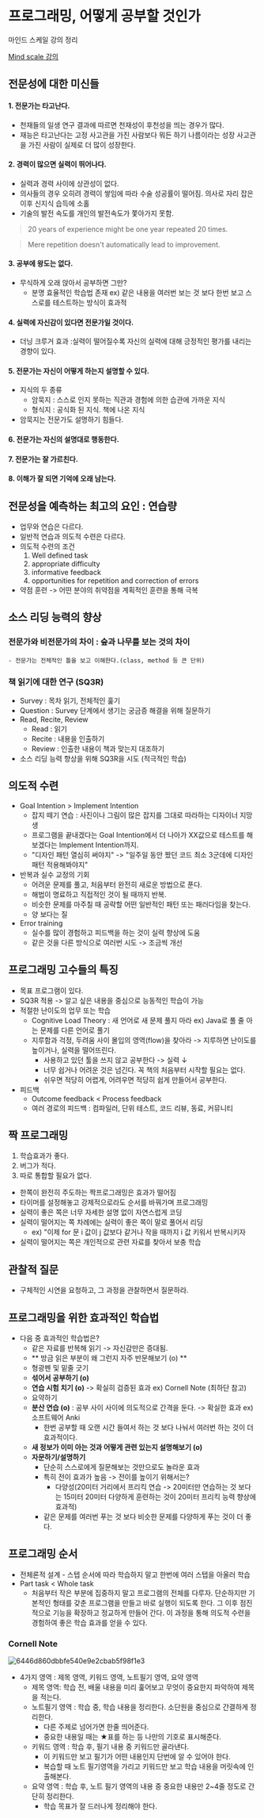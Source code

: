 # 프로그래밍, 어떻게 공부할 것인가
마인드 스케일 강의 정리 

[Mind scale 강의](https://mindscale.kr/course/how-to-learn-prg "Mind scale 강의")

## 전문성에 대한 미신들

#### 1. 전문가는 타고난다.
  - 천재들의 일생 연구 결과에 따르면 천재성이 후천성을 띄는 경우가 많다.
  - 재능은 타고난다는 고정 사고관을 가진 사람보다 뭐든 하기 나름이라는 성장 사고관을 가진 사람이 실제로 더 많이 성장한다.
  
#### 2. 경력이 많으면 실력이 뛰어나다.
  - 실력과 경력 사이에 상관성이 없다.
  - 의사들의 경우 오히려 경력이 쌓임에 따라 수술 성공률이 떨어짐.
    의사로 자리 잡은 이후 신지식 습득에 소홀
  - 기술의 발전 속도를 개인의 발전속도가 쫓아가지 못함.
  > 20 years of experience might be one year repeated 20 times. 
  
  > Mere repetition doesn't automatically lead to improvement. 
  
#### 3. 공부에 왕도는 없다.
  - 무식하게 오래 앉아서 공부하면 그만?
    - 분명 효율적인 학습법 존재 ex) 같은 내용을 여러번 보는 것 보다 한번 보고 스스로를 테스트하는 방식이 효과적
#### 4. 실력에 자신감이 있다면 전문가일 것이다.
  - 더닝 크루거 효과 :실력이 떨어질수록 자신의 실력에 대해 긍정적인 평가를 내리는 경향이 있다.
 
#### 5. 전문가는 자신이 어떻게 하는지 설명할 수 있다.
 - 지식의 두 종류
   - 암묵지 : 스스로 인지 못하는 직관과 경험에 의한 습관에 가까운 지식
   - 형식지 : 공식화 된 지식. 책에 나온 지식
 - 암묵지는 전문가도 설명하기 힘들다.
 
#### 6. 전문가는 자신의 설명대로 행동한다.
#### 7. 전문가는 잘 가르친다.
#### 8. 이해가 잘 되면 기억에 오래 남는다.

## 전문성을 예측하는 최고의 요인 : 연습량
  - 업무와 연습은 다르다.
  - 일반적 연습과 의도적 수련은 다르다.
  - 의도적 수련의 조건
      1. Well defined task
      2. appropriate difficulty
      3. informative feedback
      4. opportunities for repetition and correction of errors
  - 약점 훈련 -> 어떤 분야의 취약점을 계획적인 훈련을 통해 극복
  
## 소스 리딩 능력의 향상
  ### 전문가와 비전문가의 차이 : 숲과 나무를 보는 것의 차이
    - 전문가는 전체적인 틀을 보고 이해한다.(class, method 등 큰 단위)
  ### 책 읽기에 대한 연구 (SQ3R)
   - Survey : 목차 읽기, 전체적인 훑기
   - Question : Survey 단계에서 생기는 궁금증 해결을 위해 질문하기
   - Read, Recite, Review
     - Read : 읽기
     - Recite : 내용을 인출하기
     - Review : 인출한 내용이 책과 맞는지 대조하기
  - 소스 리딩 능력 향상을 위해 SQ3R을 시도 (적극적인 학습)
  
## 의도적 수련
  - Goal Intention > Implement Intention
    - 잡지 떼기 연습 : 사진이나 그림이 많은 잡지를 그대로 따라하는 디자이너 지망생
    - 프로그램을 끝내겠다는 Goal Intention에서 더 나아가 XX값으로 테스트를 해보겠다는 Implement Intention까지.
    - "디자인 패턴 열심히 써야지" -> "일주일 동안 짰던 코드 최소 3군데에 디자인 패턴 적용해봐야지"
  - 반복과 실수 교정의 기회
    - 어려운 문제를 풀고, 처음부터 완전히 새로운 방법으로 푼다.
    - 해법이 명료하고 직접적인 것이 될 때까지 반복.
    - 비슷한 문제를 마주칠 때 공략할 어떤 일반적인 패턴 또는 패러다임을 찾는다.
    - 양 보다는 질
  - Error training
    - 실수를 많이 경험하고 피드백을 하는 것이 실력 향상에 도움
    - 같은 것을 다른 방식으로 여러번 시도 -> 조금씩 개선
    
    
## 프로그래밍 고수들의 특징
  - 목표 프로그램이 있다.
   - SQ3R 적용 -> 알고 싶은 내용을 중심으로 능동적인 학습이 가능
  - 적절한 난이도의 업무 또는 학습
    - Cognitive Load Theory : 새 언어로 새 문제 풀지 마라 ex) Java로 풀 줄 아는 문제를 다른 언어로 풀기
    - 지루함과 걱정, 두려움 사이 몰입의 영역(flow)을 찾아라 -> 지루하면 난이도를 높이거나, 실력을 떨어뜨린다.
      - 사용하고 있던 툴을 쓰지 않고 공부한다 -> 실력 ↓
      - 너무 쉽거나 어려운 것은 넘긴다. 꼭 책의 처음부터 시작할 필요는 없다.
      - 쉬우면 적당히 어렵게, 어려우면 적당히 쉽게 만들어서 공부한다.
  - 피드백
      - Outcome feedback < Process feedback
      - 여러 경로의 피드백 : 컴파일러, 단위 테스트, 코드 리뷰, 동료, 커뮤니티
  
## 짝 프로그래밍
  1. 학습효과가 좋다.
  2. 버그가 적다.
  3. 따로 통합할 필요가 없다.
  
  - 한쪽이 완전히 주도하는 짝프로그래밍은 효과가 떨어짐
  - 타이머를 설정해놓고 강제적으로라도 순서를 바꿔가며 프로그래밍
  - 실력이 좋은 쪽은 너무 자세한 설명 없이 자연스럽게 코딩
  - 실력이 떨어지는 쪽 차례에는 실력이 좋은 쪽이 말로 풀어서 리딩 
    - ex) "이제 for 문 i 값이 j 값보다 같거나 작을 때까지 i 값 키워서 반복시키자
  - 실력이 떨어지는 쪽은 개인적으로 관련 자료를 찾아서 보충 학습
  
## 관찰적 질문
  - 구체적인 시연을 요청하고, 그 과정을 관찰하면서 질문하라.
  
## 프로그래밍을 위한 효과적인 학습법

  - 다음 중 효과적인 학습법은?
    - 같은 자료를 반복해 읽기 -> 자신감만은 증대됨.
    - ** 방금 읽은 부분이 왜 그런지 자주 반문해보기 (o) **
    - 형광펜 및 밑줄 긋기
    - **섞어서 공부하기 (o)**
    - **연습 시험 치기 (o)** -> 확실히 검증된 효과 ex) Cornell Note (최하단 참고)
    - 요약하기
    - **분산 연습 (o)** : 공부 사이 사이에 의도적으로 간격을 둔다. -> 확실한 효과 ex) 소프트웨어 Anki
      - 한번 공부할 때 오랜 시간 들여서 하는 것 보다 나눠서 여러번 하는 것이 더 효과적이다.
    - **새 정보가 이미 아는 것과 어떻게 관련 있는지 설명해보기 (o)**
    - **자문하기/설명하기**
      - 단순히 스스로에게 질문해보는 것만으로도 놀라운 효과
      - 특히 전이 효과가 높음 -> 전이를 높이기 위해서는? 
        - 다양성(20미터 거리에서 프리킥 연습 -> 20미터만 연습하는 것 보다는 15미터 20미터 다양하게 훈련하는 것이 20미터 프리킥 능력 향상에 효과적) 
      - 같은 문제를 여러번 푸는 것 보다 비슷한 문제를 다양하게 푸는 것이 더 좋다.

## 프로그래밍 순서
  - 전체론적 설계 - 스텝 순서에 따라 학습하지 말고 한번에 여러 스텝을 아울러 학습
  - Part task < Whole task
    - 처음부터 작은 부분에 집중하지 말고 프로그램의 전체를 다루자. 단순하지만 기본적인 형태를 갖춘 프로그램을 만들고 바로 실행이 되도록 한다. 그 이후 점진적으로 기능을 확장하고 정교하게 만들어 간다. 이 과정을 통해 의도적 수련을 경험하여 좋은 학습 효과를 얻을 수 있다.
    
### Cornell Note
  ![6446d860dbbfe540e9e2cbab5f98f1e3](https://user-images.githubusercontent.com/56381979/79533021-d4718e80-80b1-11ea-8665-fee70b019a45.png)
  - 4가지 영역 : 제목 영역, 키워드 영역, 노트필기 영역, 요약 영역
    - 제목 영역: 학습 전, 배울 내용을 미리 훑어보고 무엇이 중요한지 파악하여 제목을 적는다.
    - 노트필기 영역 : 학습 중, 학습 내용을 정리한다. 소단원을 중심으로 간결하게 정리한다. 
      - 다른 주제로 넘어가면 한줄 띄어준다.
      - 중요한 내용일 때는 ★표를 하는 등 나만의 기호로 표시해준다.
    - 키워드 영역 : 학습 후, 필기 내용 중 키워드만 골라낸다. 
      - 이 키워드만 보고 필기가 어떤 내용인지 단번에 알 수 있어야 한다.
      - 복습할 때 노트 필기영역을 가리고 키워드만 보고 학습 내용을 머릿속에 인출해본다.
    - 요약 영역 : 학습 후, 노트 필기 영역의 내용 중 중요한 내용만 2~4줄 정도로 간단히 정리한다.
      - 학습 목표가 잘 드러나게 정리해야 한다.

